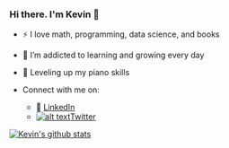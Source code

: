 <!-- Please don't remove this: Grab your social icons from https://github.com/carlsednaoui/gitsocial -->

[1.2]: http://i.imgur.com/wWzX9uB.png (twitter icon without padding)
[1]: [Twitter](https://twitter.com/soulpianist96)



### Hi there. I'm Kevin 👋

<!--
**kevinsunny1996/kevinsunny1996** is a ✨ _special_ ✨ repository because its `README.md` (this file) appears on your GitHub profile.
-->

- :zap: I love math, programming, data science, and books
- 🌱 I’m addicted to learning and growing every day
- 🎹 Leveling up my piano skills

- Connect with me on:
  - :office: [LinkedIn](https://www.linkedin.com/in/kevin-sunny-parasseril-99197a126/)
  - [![alt text][1.2]][1][Twitter](https://twitter.com/soulpianist96)

  
[![Kevin's github stats](https://github-readme-stats.vercel.app/api?username=kevinsunny1996&count_private=true&show_icons=true&theme=radical&hide_rank=false)](https://github.com/anuraghazra/github-readme-stats)
